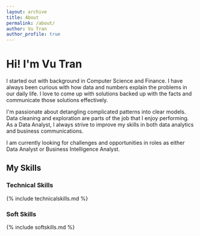 ```yaml
---
layout: archive
title: About
permalink: /about/
author: Vu Tran
author_profile: true
---
```


# Hi! I'm Vu Tran
I started out with background in Computer Science and Finance. I have always been curious with how data and numbers explain the problems in our daily life. I love to come up with solutions backed up with the facts and communicate those solutions effectively.

I'm passionate about detangling complicated patterns into clear models. Data cleaning and exploration are parts of the job that I enjoy performing. As a Data Analyst, I always strive to improve my skills in both data analytics and business communications.

I am currently looking for challenges and opportunities in roles as either Data Analyst or Business Intelligence Analyst.

## My Skills
### Technical Skills

{% include technicalskills.md %}

### Soft Skills

{% include softskills.md %}